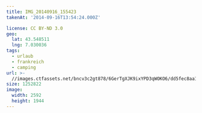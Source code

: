```yaml
---
title: IMG_20140916_155423
takenAt: '2014-09-16T13:54:24.000Z'

license: CC BY-ND 3.0
geo:
  lat: 43.548511
  lng: 7.030036
tags:
  - urlaub
  - frankreich
  - camping
url: >-
  //images.ctfassets.net/bncv3c2gt878/6GerTgXJK9ixYPD3qWOKO6/dd5fec8aa1eb030082a6760bff2b04c0/img_20140916_155423_28278681956_o
size: 1252822
image:
  width: 2592
  height: 1944
---
```

